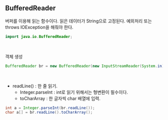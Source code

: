 ## BufferedReader

버퍼를 이용해 읽는 함수이다.
읽은 데이터가 String으로 고정된다.
예외처리 또는 throws IOException을 해줘야 한다.

```java
import java.io.BufferedReader;
```

<br>

객체 생성
```java
BufferedReader br = new BufferedReader(new InputStreamReader(System.in));
```

<br>

* readLine() :  한 줄 읽기.
    -  Integer.parseInt : int로 읽기 위해서는 형변환이 필수이다.
    - toCharArray : 한 글자씩 char 배열에 입력.
```java
int a = Integer.parseInt(br.readLine());
char a[] = br.readLine().toCharArray();
```

<br>